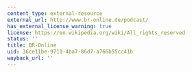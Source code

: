 ```yaml
---
content_type: external-resource
external_url: http://www.br-online.de/podcast/
has_external_license_warning: true
license: https://en.wikipedia.org/wiki/All_rights_reserved
status: ''
title: BR-Online
uid: 36ce11be-9711-4ba7-86d7-a766b55cc41b
wayback_url: ''
---
```

